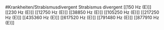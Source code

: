 #Krankheiten/Strabismusdivergent
Strabismus divergent
[[150 Hz (E)]]
[[230 Hz (E)]]
[[12750 Hz (E)]]
[[38850 Hz (E)]]
[[105250 Hz (E)]]
[[217250 Hz (E)]]
[[435360 Hz (E)]]
[[617520 Hz (E)]]
[[791480 Hz (E)]]
[[877910 Hz (E)]]